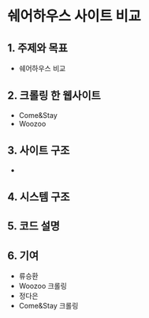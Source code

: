 쉐어하우스 사이트 비교
====================================================

## 1. 주제와 목표

 * 쉐어하우스 비교

## 2. 크롤링 한 웹사이트
 
 * Come&Stay
 * Woozoo

## 3. 사이트 구조

 * 


## 4. 시스템 구조


## 5. 코드 설명
 


## 6. 기여

 * 류승환 
  * Woozoo 크롤링
 * 정다은 
  * Come&Stay 크롤링

